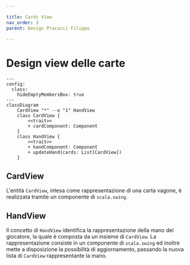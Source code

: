 ```yaml
---

title: Cards View
nav_order: 3
parent: Design Pracucci Filippo

---
```


# Design view delle carte

```mermaid
---
config:
  class:
    hideEmptyMembersBox: true
---
classDiagram
    CardView "*" --o "1" HandView
    class CardView {
        <<trait>>
        + cardComponent: Component
    }
    class HandView {
        <<trait>>
        + handComponent: Component
        + updateHand(cards: List[CardView])
    }
```

## CardView

L'entità `CardView`, intesa come rappresentazione di una carta vagone, è realizzata tramite un componente di
`scala.swing`.

## HandView

Il concetto di `HandView` identifica la rappresentazione della mano del giocatore, la quale è composta da un insieme di
`CardView`. La rappresentazione consiste in un componente di `scala.swing` ed inoltre mette a disposizione la
possibilità di aggiornamento, passando la nuova lista di `CardView` rappresentante la mano.
